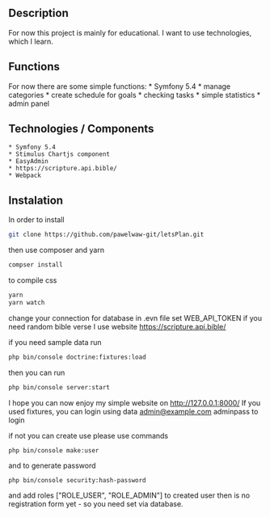 Description
------------

For now this project is mainly for educational.
I want to use technologies, which I learn.

Functions
----------------
For now there are some simple functions:
    * Symfony 5.4
    * manage categories
    * create schedule for goals
    * checking tasks
    * simple statistics
    * admin panel

Technologies / Components
----------------
    * Symfony 5.4
    * Stimulus Chartjs component
    * EasyAdmin
    * https://scripture.api.bible/
    * Webpack


Instalation
----------------

In order to install

```sh
git clone https://github.com/pawelwaw-git/letsPlan.git
```
then use composer and yarn

```sh
compser install 
```

to compile css

```sh
yarn 
yarn watch
```

change your connection for database in .evn file
set WEB_API_TOKEN if you need random bible verse
I use website https://scripture.api.bible/


if you need sample data run 

```sh
php bin/console doctrine:fixtures:load
```

then you can run 

```sh
php bin/console server:start 
```

I hope you can now enjoy my simple website on http://127.0.0.1:8000/
If you used fixtures, you can login using data 
admin@example.com
adminpass to login

if not you can create use 
please use commands 

```
php bin/console make:user
```

and to generate password

```
php bin/console security:hash-password
```

and add roles ["ROLE_USER", "ROLE_ADMIN"] to created user
then is no registration form yet - so you need set via database.